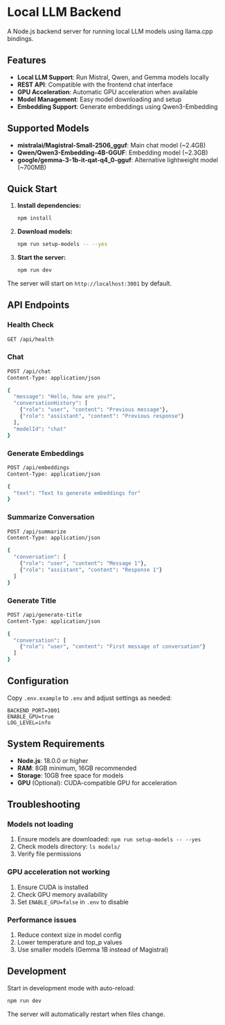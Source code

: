 # Local LLM Backend

A Node.js backend server for running local LLM models using llama.cpp bindings.

## Features

- **Local LLM Support**: Run Mistral, Qwen, and Gemma models locally
- **REST API**: Compatible with the frontend chat interface
- **GPU Acceleration**: Automatic GPU acceleration when available
- **Model Management**: Easy model downloading and setup
- **Embedding Support**: Generate embeddings using Qwen3-Embedding

## Supported Models

- **mistralai/Magistral-Small-2506_gguf**: Main chat model (~2.4GB)
- **Qwen/Qwen3-Embedding-4B-GGUF**: Embedding model (~2.3GB)
- **google/gemma-3-1b-it-qat-q4_0-gguf**: Alternative lightweight model (~700MB)

## Quick Start

1. **Install dependencies:**
   ```bash
   npm install
   ```

2. **Download models:**
   ```bash
   npm run setup-models -- --yes
   ```

3. **Start the server:**
   ```bash
   npm run dev
   ```

The server will start on `http://localhost:3001` by default.

## API Endpoints

### Health Check
```bash
GET /api/health
```

### Chat
```bash
POST /api/chat
Content-Type: application/json

{
  "message": "Hello, how are you?",
  "conversationHistory": [
    {"role": "user", "content": "Previous message"},
    {"role": "assistant", "content": "Previous response"}
  ],
  "modelId": "chat"
}
```

### Generate Embeddings
```bash
POST /api/embeddings
Content-Type: application/json

{
  "text": "Text to generate embeddings for"
}
```

### Summarize Conversation
```bash
POST /api/summarize
Content-Type: application/json

{
  "conversation": [
    {"role": "user", "content": "Message 1"},
    {"role": "assistant", "content": "Response 1"}
  ]
}
```

### Generate Title
```bash
POST /api/generate-title
Content-Type: application/json

{
  "conversation": [
    {"role": "user", "content": "First message of conversation"}
  ]
}
```

## Configuration

Copy `.env.example` to `.env` and adjust settings as needed:

```env
BACKEND_PORT=3001
ENABLE_GPU=true
LOG_LEVEL=info
```

## System Requirements

- **Node.js**: 18.0.0 or higher
- **RAM**: 8GB minimum, 16GB recommended
- **Storage**: 10GB free space for models
- **GPU** (Optional): CUDA-compatible GPU for acceleration

## Troubleshooting

### Models not loading
1. Ensure models are downloaded: `npm run setup-models -- --yes`
2. Check models directory: `ls models/`
3. Verify file permissions

### GPU acceleration not working
1. Ensure CUDA is installed
2. Check GPU memory availability
3. Set `ENABLE_GPU=false` in `.env` to disable

### Performance issues
1. Reduce context size in model config
2. Lower temperature and top_p values
3. Use smaller models (Gemma 1B instead of Magistral)

## Development

Start in development mode with auto-reload:
```bash
npm run dev
```

The server will automatically restart when files change.
